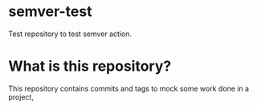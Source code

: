 # semver-test

Test repository to test semver action.

# What is this repository?

This repository contains commits and tags to mock some work done in a project,
